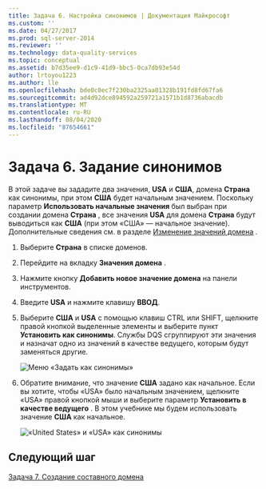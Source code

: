 ```yaml
---
title: Задача 6. Настройка синонимов | Документация Майкрософт
ms.custom: ''
ms.date: 04/27/2017
ms.prod: sql-server-2014
ms.reviewer: ''
ms.technology: data-quality-services
ms.topic: conceptual
ms.assetid: b7d35ee9-d1c9-41d9-bbc5-0ca7db93e54d
author: lrtoyou1223
ms.author: lle
ms.openlocfilehash: bde0c0ec7f230ba2325aa01328b191fd8fd67fa6
ms.sourcegitcommit: ad4d92dce894592a259721a1571b1d8736abacdb
ms.translationtype: MT
ms.contentlocale: ru-RU
ms.lasthandoff: 08/04/2020
ms.locfileid: "87654661"
---
```

# <a name="task-6-setting-synonyms"></a>Задача 6. Задание синонимов
  В этой задаче вы зададите два значения, **USA** и **США**, домена **Страна** как синонимы, при этом **США** будет начальным значением. Поскольку параметр **Использовать начальные значения** был выбран при создании домена **Страна** , все значения **USA** для домена **Страна** будут выводиться как **США** (при этом «США» — начальное значение). Дополнительные сведения см. в разделе [Изменение значений домена](https://msdn.microsoft.com/library/hh510408.aspx) .

1.  Выберите **Страна** в списке доменов.

2.  Перейдите на вкладку **Значения домена** .

3.  Нажмите кнопку **Добавить новое значение домена** на панели инструментов.

4.  Введите **USA** и нажмите клавишу **ВВОД**.

5.  Выберите **США** и **USA** с помощью клавиш CTRL или SHIFT, щелкните правой кнопкой выделенные элементы и выберите пункт **Установить как синонимы**. Службы DQS сгруппируют эти значения и назначат одно из значений в качестве ведущего, которым будут заменяться другие.

     ![Меню «Задать как синонимы»](../../2014/tutorials/media/et-settingsynonyms-01.jpg "Меню «Задать как синонимы»")

6.  Обратите внимание, что значение **США** задано как начальное. Если вы хотите, чтобы «USA» было начальным значением, щелкните «USA» правой кнопкой мыши и выберите параметр **Установить в качестве ведущего** . В этом учебнике мы будем использовать значение **США** как начальное.

     ![«United States» и «USA» как синонимы](../../2014/tutorials/media/et-settingsynonyms-02.jpg "«United States» и «USA» как синонимы")

## <a name="next-step"></a>Следующий шаг
 [Задача 7. Создание составного домена](../../2014/tutorials/task-7-creating-a-composite-domain.md)


